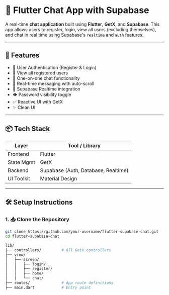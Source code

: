 # 💬 Flutter Chat App with Supabase

A real-time **chat application** built using **Flutter**, **GetX**, and **Supabase**. This app allows users to register, login, view all users (excluding themselves), and chat in real time using Supabase's `realtime` and `auth` features.

---

## 🚀 Features

- 🔐 User Authentication (Register & Login)
- 👥 View all registered users
- 💬 One-on-one chat functionality
- 🔄 Real-time messaging with auto-scroll
- 📡 Supabase Realtime integration
- 👁 Password visibility toggle
- ✅ Reactive UI with GetX
- ✨ Clean  UI

---

## 📦 Tech Stack

| Layer        | Tool / Library                     |
|--------------|-------------------------------------|
| Frontend     | Flutter                            |
| State Mgmt   | GetX                               |
| Backend      | Supabase (Auth, Database, Realtime)|
| UI Toolkit   | Material Design                    |

---

## 🛠️ Setup Instructions

### 1. 📥 Clone the Repository
```bash
git clone https://github.com/your-username/flutter-supabase-chat.git
cd flutter-supabase-chat

lib/
├── controllers/         # All GetX controllers
├── view/
│   ├── screen/
│   │   ├── login/
│   │   ├── register/
│   │   ├── home/
│   │   └── chat/
├── routes/              # App route definitions
├── main.dart            # Entry point

